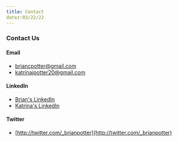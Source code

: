 ```yaml
---
title: Contact
datez:03/22/22
---
```


### Contact Us

#### Email
- briancpotter@gmail.com
- katrinajpotter20@gmail.com

#### LinkedIn
- [Brian's LinkedIn](https://www.linkedin.com/in/brian-potter-6a082150/)
- [Katrina's LinkedIn](https://www.linkedin.com/in/katrina-reed-potter-a2333b20/)


#### Twitter
- [http://twitter.com/_brianpotter](http://twitter.com/_brianpotter)
